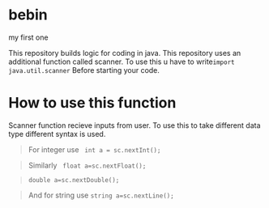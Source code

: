 # bebin
my first one

This repository builds logic for coding in java.
This repository uses an additional function called scanner.
To use this u have to write```import java.util.scanner```
Before starting your code.

# How to use this function 
Scanner function recieve inputs from user.
To use this to take different data type different syntax is used.
>For integer use ```
int a = sc.nextInt();```

>Similarly ``` float a=sc.nextFloat();```

>```double a=sc.nextDouble();```

>And for string use ```string a=sc.nextLine();```
